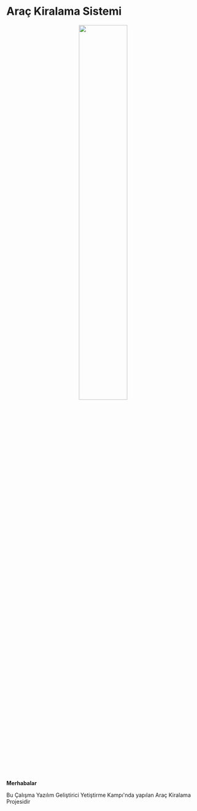 # Araç Kiralama Sistemi

<p align="center">
	<img width="50%" src="https://process.fs.teachablecdn.com/ADNupMnWyR7kCWRvm76Laz/resize=width:705/https://www.filepicker.io/api/file/Zk7d1MdoSJ6cEShVbfd0"></img>
</p>


<b>Merhabalar</b>  <p>Bu Çalışma Yazılım Geliştirici Yetiştirme Kampı'nda yapılan Araç Kiralama Projesidir</p>
